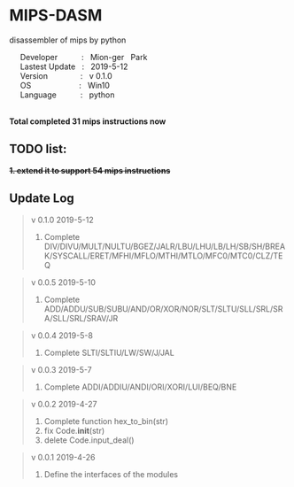 # MIPS-DASM
disassembler of mips by python
  
&nbsp;&nbsp;&nbsp;&nbsp;
Developer
&nbsp;&nbsp;&nbsp;&nbsp;&nbsp;&nbsp;&nbsp;&nbsp;&nbsp;
: 
&nbsp;
Mion-ger
&nbsp;
Park  
&nbsp;&nbsp;&nbsp;&nbsp;
Lastest Update
&nbsp;
: 
&nbsp;
2019-5-12  
&nbsp;&nbsp;&nbsp;&nbsp;
Version
&nbsp;&nbsp;&nbsp;&nbsp;&nbsp;&nbsp;&nbsp;&nbsp;&nbsp;&nbsp;&nbsp;&nbsp;&nbsp;
: 
&nbsp;
v 0.1.0  
&nbsp;&nbsp;&nbsp;&nbsp;
OS
&nbsp;&nbsp;&nbsp;&nbsp;&nbsp;&nbsp;&nbsp;&nbsp;&nbsp;&nbsp;&nbsp;&nbsp;&nbsp;&nbsp;&nbsp;&nbsp;&nbsp;&nbsp;&nbsp;&nbsp;
: 
&nbsp;
Win10  
&nbsp;&nbsp;&nbsp;&nbsp;
Language&nbsp;&nbsp;&nbsp;&nbsp;&nbsp;&nbsp;&nbsp;&nbsp;&nbsp;&nbsp;
: 
&nbsp;
python    
&nbsp;&nbsp;&nbsp;&nbsp;

**Total completed 31 mips instructions now**  
  
## **TODO list:**  
~~**1. extend it to support 54 mips instructions**~~  

## Update Log  
>v 0.1.0 2019-5-12
>1. Complete DIV/DIVU/MULT/NULTU/BGEZ/JALR/LBU/LHU/LB/LH/SB/SH/BREAK/SYSCALL/ERET/MFHI/MFLO/MTHI/MTLO/MFC0/MTC0/CLZ/TEQ    

>v 0.0.5 2019-5-10
>1. Complete ADD/ADDU/SUB/SUBU/AND/OR/XOR/NOR/SLT/SLTU/SLL/SRL/SRA/SLL/SRL/SRAV/JR  
  
>v 0.0.4 2019-5-8
>1. Complete SLTI/SLTIU/LW/SW/J/JAL
  
>v 0.0.3 2019-5-7
>1. Complete ADDI/ADDIU/ANDI/ORI/XORI/LUI/BEQ/BNE
  
>v 0.0.2 2019-4-27
>1. Complete function hex_to_bin(str)
>2. fix Code.__init__(str)
>3. delete Code.input_deal()
  
>v 0.0.1 2019-4-26  
>1. Define the interfaces of the modules  

